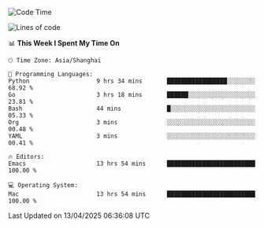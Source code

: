 <!--START_SECTION:waka-->
![Code Time](http://img.shields.io/badge/Code%20Time-2%2C629%20hrs-blue)

![Lines of code](https://img.shields.io/badge/From%20Hello%20World%20I%27ve%20Written-335.3%20thousand%20lines%20of%20code-blue)

📊 **This Week I Spent My Time On** 

```text
🕑︎ Time Zone: Asia/Shanghai

💬 Programming Languages: 
Python                   9 hrs 34 mins       █████████████████░░░░░░░░   68.92 % 
Go                       3 hrs 18 mins       ██████░░░░░░░░░░░░░░░░░░░   23.81 % 
Bash                     44 mins             █░░░░░░░░░░░░░░░░░░░░░░░░   05.33 % 
Org                      3 mins              ░░░░░░░░░░░░░░░░░░░░░░░░░   00.48 % 
YAML                     3 mins              ░░░░░░░░░░░░░░░░░░░░░░░░░   00.41 % 

🔥 Editors: 
Emacs                    13 hrs 54 mins      █████████████████████████   100.00 % 

💻 Operating System: 
Mac                      13 hrs 54 mins      █████████████████████████   100.00 % 
```


 Last Updated on 13/04/2025 06:36:08 UTC
<!--END_SECTION:waka-->
